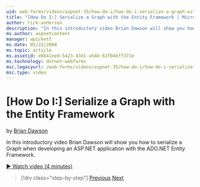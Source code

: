 ```yaml
---
uid: web-forms/videos/aspnet-35/how-do-i/how-do-i-serialize-a-graph-with-the-entity-framework
title: "[How Do I:] Serialize a Graph with the Entity Framework | Microsoft Docs"
author: rick-anderson
description: "In this introductory video Brian Dawson will show you how to serialize a Graph when developing an ASP.NET application with the ADO.NET Entity Framework."
ms.author: aspnetcontent
manager: wpickett
ms.date: 05/22/2008
ms.topic: article
ms.assetid: e8b41eed-5423-43d1-a54b-62f04bff371e
ms.technology: dotnet-webforms
msc.legacyurl: /web-forms/videos/aspnet-35/how-do-i/how-do-i-serialize-a-graph-with-the-entity-framework
msc.type: video
---
```

[How Do I:] Serialize a Graph with the Entity Framework
====================
by [Brian Dawson](https://twitter.com/briandawson)

In this introductory video Brian Dawson will show you how to serialize a Graph when developing an ASP.NET application with the ADO.NET Entity Framework.

[&#9654; Watch video (4 minutes)](https://channel9.msdn.com/Blogs/ASP-NET-Site-Videos/how-do-i-serialize-a-graph-with-the-entity-framework)

> [!div class="step-by-step"]
> [Previous](how-do-i-use-the-new-entity-data-source.md)
> [Next](how-do-i-use-msbuild-to-automate-the-aspnet-compiler-and-merge-utilities.md)
